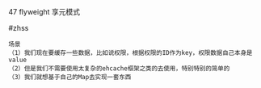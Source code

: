 47 flyweight  享元模式

#zhss

```
场景
（1）我们现在要缓存一些数据，比如说权限，根据权限的ID作为key，权限数据自己本身是value
（2）但是我们不需要使用太复杂的ehcache框架之类的去使用，特别特别的简单的
（3）我们就想基于自己的Map去实现一套东西
```